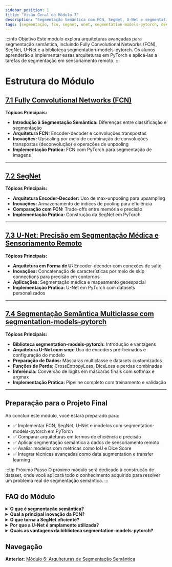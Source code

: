 ```yaml
---
sidebar_position: 1
title: "Visão Geral do Módulo 7"
description: "Segmentação Semântica com FCN, SegNet, U-Net e segmentation-models-pytorch"
tags: [segmentação, fcn, segnet, unet, segmentation-models-pytorch, deep-learning, pytorch]
---
```


:::info Objetivo
Este módulo explora arquiteturas avançadas para segmentação semântica, incluindo Fully Convolutional Networks (FCN), SegNet, U-Net e a biblioteca segmentation-models-pytorch. Os alunos aprenderão a implementar essas arquiteturas em PyTorch e aplicá-las a tarefas de segmentação em sensoriamento remoto.
:::

# Estrutura do Módulo

## [7.1 Fully Convolutional Networks (FCN)](./fcn)

**Tópicos Principais:**
- **Introdução à Segmentação Semântica:** Diferenças entre classificação e segmentação
- **Arquitetura FCN:** Encoder-decoder e convoluções transpostas
- **Inovações:** Upscaling por meio de combinação de convoluções transpostas (deconvolução) e operações de unpooling
- **Implementação Prática:** FCN com PyTorch para segmentação de imagens

---

## [7.2 SegNet](./segnet)

**Tópicos Principais:**
- **Arquitetura Encoder-Decoder:** Uso de max-unpooling para upsampling
- **Inovações:** Armazenamento de índices de pooling para eficiência
- **Comparação com FCN:** Trade-offs entre memória e precisão
- **Implementação Prática:** Construção da SegNet em PyTorch

---

## [7.3 U-Net: Precisão em Segmentação Médica e Sensoriamento Remoto](./unet)

**Tópicos Principais:**
- **Arquitetura em Forma de U:** Encoder-decoder com conexões de salto
- **Inovações:** Concatenação de características por meio de skip connections para precisão em contornos
- **Aplicações:** Segmentação médica e mapeamento geoespacial
- **Implementação Prática:** U-Net em PyTorch com datasets personalizados

---

## [7.4 Segmentação Semântica Multiclasse com segmentation-models-pytorch](./segmentation_models_pytorch)

**Tópicos Principais:**
- **Biblioteca segmentation-models-pytorch:** Introdução e vantagens
- **Arquitetura U-Net com smp:** Uso de encoders pré-treinados e configuração do modelo
- **Preparação de Dados:** Máscaras multiclasse e datasets customizados
- **Funções de Perda:** CrossEntropyLoss, DiceLoss e perdas combinadas
- **Inferência:** Conversão de logits em máscaras finais com softmax e argmax
- **Implementação Prática:** Pipeline completo com treinamento e validação

---

## Preparação para o Projeto Final

Ao concluir este módulo, você estará preparado para:

- ✅ Implementar FCN, SegNet, U-Net e modelos com segmentation-models-pytorch em PyTorch
- ✅ Comparar arquiteturas em termos de eficiência e precisão
- ✅ Aplicar segmentação semântica a dados de sensoriamento remoto
- ✅ Avaliar modelos com métricas como IoU e Dice Score
- ✅ Integrar técnicas avançadas como data augmentation e transfer learning

:::tip Próximo Passo
O próximo módulo será dedicado à construção de dataset, onde você aplicará todo o conhecimento adquirido para resolver um problema real de segmentação semântica.
:::

## FAQ do Módulo

<details>
<summary><strong>O que é segmentação semântica?</strong></summary>
<p>Segmentação semântica é a tarefa de classificar cada pixel de uma imagem em uma categoria específica, como "estrada", "prédio" ou "vegetação".</p>
</details>

<details>
<summary><strong>Qual a principal inovação da FCN?</strong></summary>
<p>A FCN introduziu o conceito de predições densas e skip connections, permitindo a segmentação semântica de ponta a ponta.</p>
</details>

<details>
<summary><strong>O que torna a SegNet eficiente?</strong></summary>
<p>A SegNet utiliza max-unpooling com índices de pooling armazenados, reduzindo o número de parâmetros e melhorando a eficiência de memória.</p>
</details>

<details>
<summary><strong>Por que a U-Net é amplamente utilizada?</strong></summary>
<p>A U-Net é conhecida por sua precisão em contornos e sua capacidade de segmentar objetos pequenos, graças às conexões de salto que combinam características de diferentes níveis.</p>
</details>

<details>
<summary><strong>Quais as vantagens da biblioteca segmentation-models-pytorch?</strong></summary>
<p>A biblioteca segmentation-models-pytorch simplifica a implementação de arquiteturas complexas como U-Net, oferecendo suporte a encoders pré-treinados e funções de perda otimizadas para segmentação.</p>
</details>

## Navegação

**Anterior:** [Módulo 6: Arquiteturas de Segmentação Semântica](../modulo6/) 